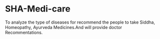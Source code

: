 # SHA-Medi-care
To analyze the type of diseases for recommend the people to take  Siddha, Homeopathy, Ayurveda Medicines.And will provide doctor Recommentations.  
